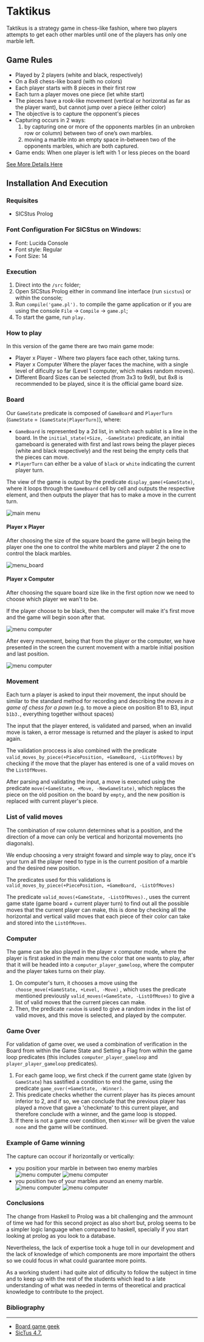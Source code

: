 # Taktikus

Taktikus is a strategy game in chess-like fashion, where two players attempts to get each other marbles until one of the players has only one marble left.

## Game Rules
- Played by 2 players (white and black, respectively)
- On a 8x8 chess-like board (with no colors)
- Each player starts with 8 pieces in their first row
- Each turn a player moves one piece (let white start)
- The pieces have a rook-like movement (vertical or horizontal as far as the player want), but cannot jump over a piece (either color)
- The objective is to capture the opponent's pieces
- Capturing occurs in 2 ways:
    1. by capturing one or more of the opponents marbles (in an unbroken row or column) between two of one’s own marbles. 
    2. moving a marble into an empty space in-between two of the opponents marbles, which are both captured.
- Game ends:
    When one player is left with 1 or less pieces on the board

[See More Details Here](https://boardgamegeek.com/boardgame/80811/taktikus)


## Installation And Execution

### Requisites
- SICStus Prolog

### Font Configuration For SICStus on Windows:
- Font: Lucida Console
- Font style: Regular
- Font Size: 14

### Execution
1. Direct into the `/src` folder;
2. Open SICStus Prolog either in command line interface (run `sicstus`) or within the console;
3. Run `compile('game.pl').` to compile the game application or if you are using the console `File` -> `Compile` -> `game.pl`;
4. To start the game, run `play.`

### How to play

In this version of the game there are two main game mode:

- Player x Player - Where two players face each other, taking turns.
- Player x Computer Where the player faces the machine, with a single level of dificulty so far (Level 1 computer, which makes random moves).
- Different Board Sizes can be selected (from 3x3 to 9x9), but 8x8 is recommended to be played, since it is the official game board size.

### Board
Our `GameState` predicate is composed of `GameBoard` and `PlayerTurn` (`GameState` = `[GameState|PlayerTurn]`), where:

- `GameBoard` is represented by a 2d list, in which each sublist is a line in the board.
In the `initial_state(+Size, -GameState)` predicate, an initial gameboard is generated with first and last rows being the player pieces (white and black respectively) and the rest being the empty cells that the pieces can move.
- `PlayerTurn` can either be a value of `black` or `white` indicating the current player turn.

The view of the game is output by the predicate `display_game(+GameState)`, where it loops through the `GameBoard` cell by cell and outputs the respective element, and then outputs the player that has to make a move in the current turn.


![main menu](./img/menu.png)

#### **Player x Player**

After choosing the size of the square board the game will begin being the player one the one to control the white marblers and player 2 the one to control the black marbles.

![menu_board](./img/select_board.png)

#### **Player x Computer**

After choosing the square board size like in the first option now we need to choose which player we wan't to be.

If the player choose to be black, then the computer will make it's first move and the game will begin soon after that.

![menu computer](./img/choose_player_x_computer.png)

After every movement, being that from the player or the computer, we have presented in the screen the current movement with a marble initial position and last position.

![menu computer](./img/8x8_board.png)

### Movement
 Each turn a player is asked to input their movement, the input should be similar to the standard method for recording and describing the *moves in a game of chess for a pawn* (e.g. to move a piece on position B1 to B3, input `b1b3.`, everything together without spaces)

 The input that the player entered, is validated and parsed, when an invalid move is taken, a error message is returned and the player is asked to input again.

The validation proccess is also combined with the predicate `valid_moves_by_piece(+PiecePosition, +GameBoard, -ListOfMoves)` by checking if the move that the player has entered is one of a valid moves on the `ListOfMoves`.

After parsing and validating the input, a move is executed using the predicate `move(+GameState, +Move, -NewGameState)`, which replaces the piece on the old position on the board by `empty`, and the new position is replaced with current player's piece.


### List of valid moves

The combination of row column determines what is a position, and the direction of a move can only be vertical and horizontal movements (no diagonals).

We endup choosing a very straight foward and simple way to play, once it's your turn all the player need to type in is the current position of a marble and the desired new position.

The predicates used for this validations is  `valid_moves_by_piece(+PiecePosition, +GameBoard, -ListOfMoves)`

The predicate `valid_moves(+GameState, -ListOfMoves).`, uses the current game state (game board + current player turn) to find out all the possible moves that the current player can make, this is done by checking all the horizontal and vertical valid moves that each piece of their color can take and stored into the `ListOfMoves`.


### Computer

The game can be also played in the player x computer mode, where the player is first asked in the main menu the color that one wants to play, after that it will be headed into a `computer_player_gameloop`, where the computer and the player takes turns on their play.

1. On computer's turn, it chooses a move using the `choose_move(+GameState, +Level, -Move)` , which uses the predicate mentioned previously `valid_moves(+GameState, -ListOfMoves)` to give a list of valid moves that the current pieces can make.
2. Then, the predicate `random` is used to give a random index in the list of valid moves, and this move is selected, and played by the computer.


### Game Over

For validation of game over, we used a combination of verification in the Board from within the Game State and Setting a Flag from within the game loop predicates (this includes `computer_player_gameloop` and `player_player_gameloop` predicates).

1. For each game loop, we first check if the current game state (given by `GameState`) has sastified a condition to end the game, using the predicate `game_over(+GameState, -Winner)`.
2. This predicate checks whether the current player has its pieces amount inferior to 2, and if so, we can conclude that the previous player has played a move that gave a 'checkmate' to this current player, and therefore conclude with a winner, and the game loop is stopped.
3. If there is not a game over condition, then `Winner` will be given the value `none` and the game will be continued.


### Example of Game winning

The capture can occour if horizontally or vertically: 
-  you position your marble in between two enemy marbles
![menu computer](./img/black_before.png)
![menu computer](./img/black_win.png)
- you position two of your marbles around an enemy marble.
![menu computer](./img/white_before.png)
![menu computer](./img/white_win.png)


### Conclusions

The change from Haskell to Prolog was a bit challenging and the ammount of time we had for this second project as also short but, prolog seems to be a simpler logic language when compared to haskell, specially if you start looking at prolog as you look to a database.

Nevertheless, the lack of expertise took a huge toll in our development and the lack of knowledge of which components are more importaint the others so we could focus in what could guarantee more points.

As a working student i had quite alot of dificulty to follow the subject in time and to keep up with the rest of the students which lead to a late understanding of what was needed in terms of theoretical and practical knowledge to contribute to the project.


### Bibliography
***
- [Board game geek](https://boardgamegeek.com/boardgame/80811/taktikus)
- [SicTus 4.7.](https://sicstus.sics.se/sicstus/docs/latest4/html/relnotes.html/)

